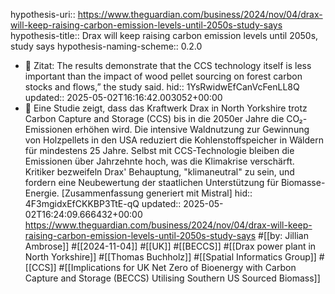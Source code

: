 hypothesis-uri:: https://www.theguardian.com/business/2024/nov/04/drax-will-keep-raising-carbon-emission-levels-until-2050s-study-says
hypothesis-title:: Drax will keep raising carbon emission levels until 2050s, study says
hypothesis-naming-scheme:: 0.2.0

- 📌 Zitat: The results demonstrate that the CCS technology itself is less important than the impact of wood pellet sourcing on forest carbon stocks and flows,” the study said.
  hid:: 1YsRwidwEfCanVcFenLL8Q
  updated:: 2025-05-02T16:16:42.003052+00:00
- 📝 Eine Studie zeigt, dass das Kraftwerk Drax in North Yorkshire trotz Carbon Capture and Storage (CCS) bis in die 2050er Jahre die CO₂-Emissionen erhöhen wird. Die intensive Waldnutzung zur Gewinnung von Holzpellets in den USA reduziert die Kohlenstoffspeicher in Wäldern für mindestens 25 Jahre. Selbst mit CCS-Technologie bleiben die Emissionen über Jahrzehnte hoch, was die Klimakrise verschärft. Kritiker bezweifeln Drax' Behauptung, "klimaneutral" zu sein, und fordern eine Neubewertung der staatlichen Unterstützung für Biomasse-Energie. [Zusammenfassung generiert mit Mistral]
  hid:: 4F3mgidxEfCKKBP3TtE-qQ
  updated:: 2025-05-02T16:24:09.666432+00:00
  https://www.theguardian.com/business/2024/nov/04/drax-will-keep-raising-carbon-emission-levels-until-2050s-study-says #[[by: Jillian Ambrose]] #[[2024-11-04]] #[[UK]] #[[BECCS]] #[[Drax power plant in North Yorkshire]] #[[Thomas Buchholz]] #[[Spatial Informatics Group]] #[[CCS]] #[[Implications for UK Net Zero of Bioenergy with Carbon Capture and Storage (BECCS) Utilising Southern US Sourced Biomass]]